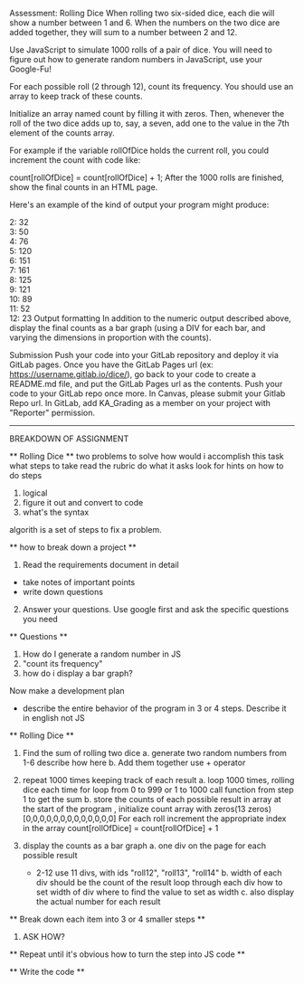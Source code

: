 Assessment: Rolling Dice
When rolling two six-sided dice, each die will show a number between 1 and 6. When the numbers on the two dice are added together, they will sum to a number between 2 and 12.

Use JavaScript to simulate 1000 rolls of a pair of dice. You will need to figure out how to generate random numbers in JavaScript, use your Google-Fu!

For each possible roll (2 through 12), count its frequency. You should use an array to keep track of these counts.

Initialize an array named count by filling it with zeros. Then, whenever the roll of the two dice adds up to, say, a seven, add one to the value in the 7th element of the counts array.

For example if the variable rollOfDice holds the current roll, you could increment the count with code like:

count[rollOfDice] = count[rollOfDice] + 1;
After the 1000 rolls are finished, show the final counts in an HTML page.

Here's an example of the kind of output your program might produce:

2: 32  
3: 50  
4: 76  
5: 120  
6: 151  
7: 161  
8: 125  
9: 121  
10: 89  
11: 52  
12: 23
Output formatting
In addition to the numeric output described above, display the final counts as a bar graph (using a DIV for each bar, and varying the dimensions in proportion with the counts).

Submission
Push your code into your GitLab repository and deploy it via GitLab pages.
Once you have the GitLab Pages url (ex: https://username.gitlab.io/dice/), go back to your code to create a README.md file, and put the GitLab Pages url as the contents.
Push your code to your GitLab repo once more.
In Canvas, please submit your Gitlab Repo url.
In GitLab, add KA_Grading as a member on your project with "Reporter" permission.



*************************
BREAKDOWN OF ASSIGNMENT


** Rolling Dice **
two problems to solve
how would i accomplish this task
what steps to take
read the rubric do what it asks
look for hints on how to do steps

1. logical
2. figure it out and convert to code
3. what's the syntax 

algorith is a set of steps to fix a problem. 

** how to break down a project **

1. Read the requirements document in detail
  * take notes of important points
  * write down questions

2. Answer your questions. Use google first
  and ask the specific questions you need

** Questions **
1. How do I generate a random number in JS
2. "count its frequency"
3. how do i display a bar graph?

Now make a development plan
  * describe the entire behavior of the program in 3 or 4 steps. Describe it in english not JS
  

** Rolling Dice **
1. Find the sum of rolling two dice
  a. generate two random numbers from 1-6
    describe how here
  b. Add them together
    use + operator

2. repeat 1000 times keeping track of each result
  a. loop 1000 times, rolling dice each time
    for loop from 0 to 999 or 1 to 1000
    call function from step 1 to get the sum 
  b. store the counts of each possible result in array
    at the start of the program , initialize count array with zeros(13 zeros) [0,0,0,0,0,0,0,0,0,0,0,0,0]
    For each roll increment the appropriate index in the array
    count[rollOfDice] = count[rollOfDice] + 1

3. display the counts as a bar graph
  a. one div on the page for each possible result
    * 2-12 
      use 11 divs, with ids "roll12", "roll13", "roll14"
  b. width of each div should be the count of the result
    loop through each div
    how to set width of div
    where to find the value to set as width
  c. also display the actual number for each result 


** Break down each item into 3 or 4 smaller steps **
1. ASK HOW?

** Repeat until it's obvious how to turn the step into JS code **

** Write the code **

